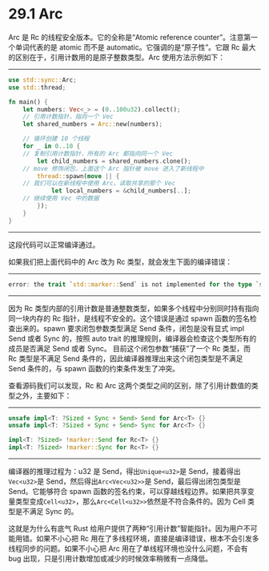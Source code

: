 # 29.1 Arc

Arc 是 Rc 的线程安全版本。它的全称是“Atomic reference counter”。注意第一个单词代表的是 atomic 而不是 automatic。它强调的是“原子性”。它跟 Rc 最大的区别在于，引用计数用的是原子整数类型。Arc 使用方法示例如下：

---

```rust
use std::sync::Arc;
use std::thread;

fn main() {
    let numbers: Vec<_> = (0..100u32).collect();
    // 引用计数指针，指向一个 Vec
    let shared_numbers = Arc::new(numbers);

    // 循环创建 10 个线程
    for _ in 0..10 {
    // 复制引用计数指针，所有的 Arc 都指向同一个 Vec
        let child_numbers = shared_numbers.clone();
    // move 修饰闭包，上面这个 Arc 指针被 move 进入了新线程中
        thread::spawn(move || {
    // 我们可以在新线程中使用 Arc，读取共享的那个 Vec
            let local_numbers = &child_numbers[..];
    // 继续使用 Vec 中的数据
        });
    }
}
```

---

这段代码可以正常编译通过。

如果我们把上面代码中的 Arc 改为 Rc 类型，就会发生下面的编译错误：

---

```rust
error: the trait `std::marker::Send` is not implemented for the type `std::rc::Rc<std::vec::Vec<u32>>`
```

---

因为 Rc 类型内部的引用计数是普通整数类型，如果多个线程中分别同时持有指向同一块内存的 Rc 指针，是线程不安全的。这个错误是通过 spawn 函数的签名检查出来的。spawn 要求闭包参数类型满足 Send 条件，闭包是没有显式 impl Send 或者 Sync 的，按照 auto trait 的推理规则，编译器会检查这个类型所有的成员是否满足 Send 或者 Sync。
目前这个闭包参数“捕获”了一个 Rc 类型，而 Rc 类型是不满足 Send 条件的，因此编译器推理出来这个闭包类型是不满足 Send 条件的，与 spawn 函数的约束条件发生了冲突。

查看源码我们可以发现，Rc 和 Arc 这两个类型之间的区别，除了引用计数值的类型之外，主要如下：

---

```rust
unsafe impl<T: ?Sized + Sync + Send> Send for Arc<T> {}
unsafe impl<T: ?Sized + Sync + Send> Sync for Arc<T> {}

impl<T: ?Sized> !marker::Send for Rc<T> {}
impl<T: ?Sized> !marker::Sync for Rc<T> {}
```

---

编译器的推理过程为：u32 是 Send，得出`Unique<u32>`是 Send，接着得出`Vec<u32>`是 Send，然后得出`Arc<Vec<u32>>`是 Send，最后得出闭包类型是 Send。它能够符合 spawn 函数的签名约束，可以穿越线程边界。如果把共享变量类型变成`Cell<u32>`，那么`Arc<Cell<u32>>`依然是不符合条件的。因为 Cell 类型是不满足 Sync 的。

这就是为什么有底气 Rust 给用户提供了两种“引用计数”智能指针。因为用户不可能用错。如果不小心把 Rc 用在了多线程环境，直接是编译错误，根本不会引发多线程同步的问题。如果不小心把 Arc 用在了单线程环境也没什么问题，不会有 bug 出现，只是引用计数增加或减少的时候效率稍微有一点降低。
